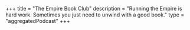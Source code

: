 +++
title = "The Empire Book Club"
description = "Running the Empire is hard work. Sometimes you just need to unwind with a good book."
type = "aggregatedPodcast"
+++

